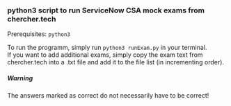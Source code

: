 ### python3 script to run ServiceNow CSA mock exams from chercher.tech 

Prerequisites: `python3`

To run the programm, simply run `python3 runExam.py` in your terminal.  
If you want to add additional exams, simply copy the exam text from chercher.tech into a .txt file and add it to the file list (in incrementing order).
##### Warning
The answers marked as correct do not necessarily have to be correct!
